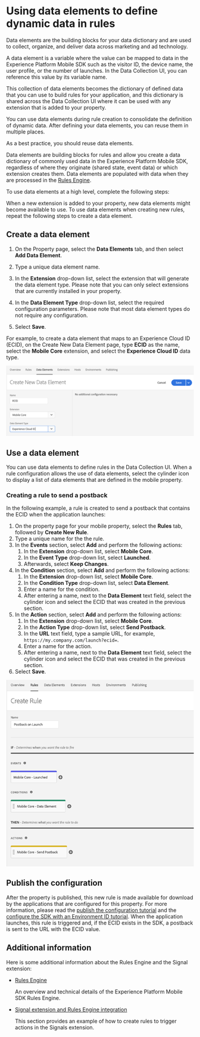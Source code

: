# Using data elements to define dynamic data in rules

Data elements are the building blocks for your data dictionary and are used to collect, organize, and deliver data across marketing and ad technology.

A data element is a variable where the value can be mapped to data in the Experience Platform Mobile SDK such as the visitor ID, the device name, the user profile, or the number of launches. In the Data Collection UI, you can reference this value by its variable name.

This collection of data elements becomes the dictionary of defined data that you can use to build rules for your application, and this dictionary is shared across the Data Collection UI where it can be used with any extension that is added to your property.

You can use data elements during rule creation to consolidate the definition of dynamic data. After defining your data elements, you can reuse them in multiple places.

<InlineAlert variant="info" slots="text"/>

As a best practice, you should reuse data elements.

Data elements are building blocks for rules and allow you create a data dictionary of commonly used data in the Experience Platform Mobile SDK, regardless of where they originate (shared state, event data) or which extension creates them. Data elements are populated with data when they are processed in the [Rules Engine](../mobile-core/rules-engine/index.md).

To use data elements at a high level, complete the following steps:

<InlineAlert variant="info" slots="text"/>

When a new extension is added to your property, new data elements might become available to use. To use data elements when creating new rules, repeat the following steps to create a data element.

## Create a data element

1. On the Property page, select the **Data Elements** tab, and then select **Add Data Element**.
2. Type a unique data element name.
3. In the **Extension** drop-down list, select the extension that will generate the data element type. Please note that you can only select extensions that are currently installed in your property.

4. In the **Data Element Type** drop-down list, select the required configuration parameters. Please note that most data element types do not require any configuration.

5. Select **Save**.

For example, to create a data element that maps to an Experience Cloud ID (ECID), on the Create New Data Element page, type **ECID** as the name, select the **Mobile Core** extension, and select the **Experience Cloud ID** data type.

![create ECID data element](./assets/tags-data-elements/data-elements-create-data-element-ecid.png)

## Use a data element

You can use data elements to define rules in the Data Collection UI. When a rule configuration allows the use of data elements, select the cylinder icon to display a list of data elements that are defined in the mobile property.

### Creating a rule to send a postback

In the following example, a rule is created to send a postback that contains the ECID when the application launches:

1. On the property page for your mobile property, select the **Rules** tab, followed by **Create New Rule**.
2. Type a unique name for the the rule.
3. In the **Events** section, select **Add** and perform the following actions:
   1. In the **Extension** drop-down list, select **Mobile Core**.
   2. In the **Event Type** drop-down list, select **Launched**.
   3. Afterwards, select **Keep Changes**.
4. In the **Condition** section, select **Add** and perform the following actions:
   1. In the **Extension** drop-down list, select **Mobile Core**.
   2. In the **Condition Type** drop-down list, select **Data Element**.
   3. Enter a name for the condition.
   4. After entering a name, next to the **Data Element** text field, select the cylinder icon and select the ECID that was created in the previous section.
5. In the **Action** section, select **Add** and perform the following actions:
   1. In the **Extension** drop-down list, select **Mobile Core**.
   2. In the **Action Type** drop-down list, select **Send Postback**.
   3. In the **URL** text field, type a sample URL, for example, `https://my.company.com/launch?ecid=`.
   4. Enter a name for the action.
   5. After entering a name, next to the **Data Element** text field, select the cylinder icon and select the ECID that was created in the previous section.
6. Select **Save**.

![create rule](./assets/tags-data-elements/data-elements-create-rule.png)

## Publish the configuration

After the property is published, this new rule is made available for download by the applications that are configured for this property. For more information, please read the [publish the configuration tutorial](../getting-started/create-a-mobile-property.md#publish-configuration) and the [configure the SDK with an Environment ID tutorial](../getting-started/track-events.md#configure-the-sdk-with-an-environment-id). When the application launches, this rule is triggered and, if the ECID exists in the SDK, a postback is sent to the URL with the ECID value.

## Additional information

Here is some additional information about the Rules Engine and the Signal extension:

* [Rules Engine](../mobile-core/rules-engine/index.md)

  An overview and technical details of the Experience Platform Mobile SDK Rules Engine.

* [Signal extension and Rules Engine integration](../mobile-core/signal/rules-engine-integration.md)

  This section provides an example of how to create rules to trigger actions in the Signals extension.
